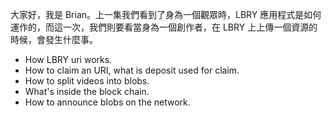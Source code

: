 大家好，我是 Brian。上一集我們看到了身為一個觀眾時，LBRY 應用程式是如何運作的，而這一次，我們則要看當身為一個創作者，在 LBRY 上上傳一個資源的時候，會發生什麼事。

- How LBRY uri works.
- How to claim an URI, what is deposit used for claim.
- How to split videos into blobs.
- What's inside the block chain.
- How to announce blobs on the network.


